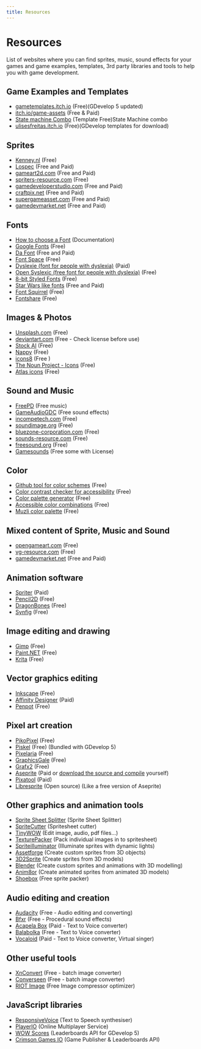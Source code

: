 ```yaml
---
title: Resources
---
```

# Resources

List of websites where you can find sprites, music, sound effects for your games and game examples, templates, 3rd party libraries and tools to help you with game development.

## Game Examples and Templates

* [gametemplates.itch.io](https://gametemplates.itch.io/) (Free)(GDevelop 5 updated)
* [itch.io/game-assets](https://itch.io/game-assets) (Free & Paid)
* [State machine Combo](https://github.com/UlisesFreitas/GamesIgniter/tree/master/StateMachineCombo) (Template Free)State Machine combo
* [ulisesfreitas.itch.io](https://ulisesfreitas.itch.io/) (Free)(GDevelop templates for download)

## Sprites

* [Kenney.nl](http://kenney.nl/) (Free)
* [Lospec](https://lospec.com) (Free and Paid)
* [gameart2d.com](https://www.gameart2d.com) (Free and Paid)
* [spriters-resource.com](https://www.spriters-resource.com/) (Free)
* [gamedeveloperstudio.com](https://www.gamedeveloperstudio.com/) (Free and Paid)
* [craftpix.net](https://craftpix.net/freebies/) (Free and Paid)
* [supergameasset.com](http://www.supergameasset.com) (Free and Paid)
* [gamedevmarket.net](https://www.gamedevmarket.net) (Free and Paid)

## Fonts

* [How to choose a Font](https://fonts.google.com/knowledge) (Documentation)
* [Google Fonts](https://fonts.google.com/) (Free)
* [Da Font](https://www.dafont.com/fr/) (Free and Paid)
* [Font Space](https://www.fontspace.com/) (Free)
* [Dyslexie (font for people with dyslexia)](https://www.dyslexiefont.com/) (Paid)
* [Open Syslexic (free font for people with dyslexia)](https://opendyslexic.org/) (Free)
* [8-bit Styled Fonts](https://damieng.com/blog/2011/02/20/typography-in-8-bits-system-fonts/) (Free)
* [Star Wars like fonts](https://aurekfonts.github.io/?sort=license) (Free and Paid)
* [Font Squirrel](https://www.fontsquirrel.com/) (Free)
* [Fontshare](https://www.fontshare.com/) (Free)

## Images & Photos

* [Unsplash.com](https://unsplash.com/) (Free)
* [deviantart.com](https://www.deviantart.com/) (Free - Check license before use)
* [Stock AI](https://www.stockai.com/) (Free)
* [Nappy](https://nappy.co/) (Free)
* [icons8](https://icons8.com/) (Free )
* [The Noun Project - Icons](https://thenounproject.com/) (Free)
* [Atlas icons](https://atlasicons.vectopus.com/) (Free)

## Sound and Music

* [FreePD](https://freepd.com/) (Free music)
* [GameAudioGDC](https://sonniss.com/gameaudiogdc) (Free sound effects)
* [incompetech.com](https://incompetech.com/) (Free)
* [soundimage.org](http://soundimage.org/) (Free)
* [bluezone-corporation.com](https://www.bluezone-corporation.com/free-sound-effects/) (Free)
* [sounds-resource.com](https://www.sounds-resource.com/) (Free)
* [freesound.org](https://freesound.org/) (Free)
* [Gamesounds](https://gamesounds.xyz/) (Free some with License)

## Color

* [Github tool for color schemes](https://github.blog/2022-06-14-accelerating-github-theme-creation-with-color-tooling/) (Free)
* [Color contrast checker for accessibility](https://coolors.co/contrast-checker/112a46-acc8e5) (Free)
* [Color palette generator](https://coolors.co/) (Free)
* [Accessible color combinations](https://randoma11y.com/?color=white) (Free)
* [Muzli color palette](https://colors.muz.li/) (Free)

## Mixed content of Sprite, Music and  Sound

* [opengameart.com](https://opengameart.org/) (Free)
* [vg-resource.com](https://www.vg-resource.com/) (Free)
* [gamedevmarket.net](https://www.gamedevmarket.net/) (Free and Paid)

## Animation software

* [Spriter](https://brashmonkey.com/) (Paid)
* [Pencil2D](https://www.pencil2d.org/) (Free)
* [DragonBones](https://dragonbones.github.io/en/index.html) (Free)
* [Synfig](https://www.synfig.org) (Free)

## Image editing and drawing

* [Gimp](https://www.gimp.org/) (Free)
* [Paint.NET](https://www.getpaint.net/index.html) (Free)
* [Krita](https://krita.org/en/) (Free)

## Vector graphics editing

* [Inkscape](https://inkscape.org/en/) (Free)
* [Affinity Designer](https://affinity.serif.com/designer/) (Paid)
* [Penpot](https://penpot.app/) (Free)

## Pixel art creation

* [PikoPixel](http://twilightedge.com/mac/pikopixel/index.html) (Free)
* [Piskel](https://www.piskelapp.com/) (Free) (Bundled with GDevelop 5)
* [Pixelaria](https://sourceforge.net/projects/pixelaria/) (Free)
* [GraphicsGale](https://graphicsgale.com/us/) (Free)
* [Grafx2](https://code.google.com/archive/p/grafx2/wikis/Downloads.wiki) (Free)
* [Aseprite](https://www.aseprite.org/) (Paid or [download the source and compile](https://github.com/aseprite/aseprite/blob/master/INSTALL.md) yourself)
* [Pixatool](https://kronbits.itch.io/pixatool) (Paid)
* [Libresprite](https://libresprite.github.io/) (Open source) (Like a free version of Aseprite)

## Other graphics and animation tools

* [Sprite Sheet Splitter](https://github.com/Entr0py404/Sprite-Sheet-Splitter) (Sprite Sheet Splitter)
* [SpriteCutter](http://spritecutter.sourceforge.net/) (Spritesheet cutter)
* [TinyWOW](https://tinywow.com/) (Edit image, audio, pdf files...)
* [TexturePacker](https://www.codeandweb.com/texturepacker) (Pack individual images in to spritesheet)
* [Spriteilluminator](https://www.codeandweb.com/spriteilluminator) (Illuminate sprites with dynamic lights)
* [Assetforge](https://assetforge.io/) (Create custom sprites from 3D objects)
* [3D2Sprite](http://3d2sprite.blogspot.com/p/home.html) (Create sprites from 3D models)
* [Blender](https://www.blender.org/) (Create custom sprites and animations with 3D modelling)
* [Anim8or](http://www.anim8or.com/) (Create animated sprites from animated 3D models)
* [Shoebox](https://renderhjs.net/shoebox/) (Free sprite packer)

## Audio editing and creation

* [Audacity](https://sourceforge.net/projects/audacity/) (Free - Audio editing and converting)
* [Bfxr](https://www.bfxr.net/) (Free - Procedural sound effects)
* [Acapela Box](https://acapela-box.com) (Paid - Text to Voice converter)
* [Balabolka](http://www.cross-plus-a.com/balabolka.htm) (Free - Text to Voice converter)
* [Vocaloid](https://www.vocaloid.com/en/) (Paid - Text to Voice converter, Virtual singer)

## Other useful tools

* [XnConvert](https://www.xnview.com/en/xnconvert/) (Free - batch image converter)
* [Converseen](http://converseen.fasterland.net/) (Free - batch image converter)
* [RIOT Image](https://riot-optimizer.com/) (Free Image compressor optimizer)

## JavaScript libraries

* [ResponsiveVoice](https://responsivevoice.org/) (Text to Speech synthesiser)
* [PlayerIO](https://playerio.com/) (Online Multiplayer Service)
* [WOW Scores](https://wowscores.com/) (Leaderboards API for GDevelop 5)
* [Crimson Games IO](https://www.crimsongames.io/) (Game Publisher & Leaderboards API)
